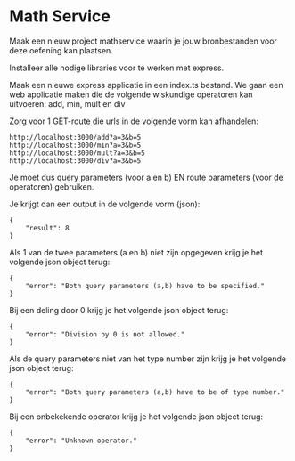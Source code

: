 # Math Service

Maak een nieuw project mathservice waarin je jouw bronbestanden voor deze oefening kan plaatsen.

Installeer alle nodige libraries voor te werken met express.

Maak een nieuwe express applicatie in een index.ts bestand. We gaan een web applicatie maken die de volgende wiskundige operatoren kan uitvoeren: add, min, mult en div

Zorg voor 1 GET-route die urls in de volgende vorm kan afhandelen:

```
http://localhost:3000/add?a=3&b=5
http://localhost:3000/min?a=3&b=5
http://localhost:3000/mult?a=3&b=5
http://localhost:3000/div?a=3&b=5
```

Je moet dus query parameters (voor a en b) EN route parameters (voor de operatoren) gebruiken.

Je krijgt dan een output in de volgende vorm (json):

```
{
    "result": 8
}
```

Als 1 van de twee parameters (a en b) niet zijn opgegeven krijg je het volgende json object terug:

```
{
    "error": "Both query parameters (a,b) have to be specified."
}
```

Bij een deling door 0 krijg je het volgende json object terug:

```
{
    "error": "Division by 0 is not allowed."
}
```

Als de query parameters niet van het type number zijn krijg je het volgende json object terug:

```
{
    "error": "Both query parameters (a,b) have to be of type number."
}
```

Bij een onbekekende operator krijg je het volgende json object terug:

```
{
    "error": "Unknown operator."
}
```
